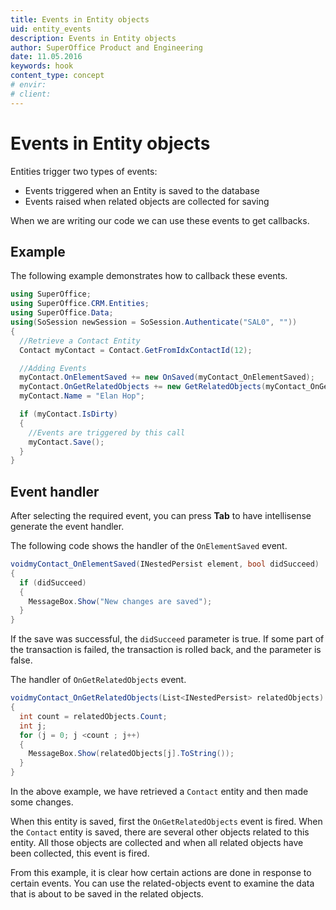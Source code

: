 ```yaml
---
title: Events in Entity objects
uid: entity_events
description: Events in Entity objects
author: SuperOffice Product and Engineering
date: 11.05.2016
keywords: hook
content_type: concept
# envir:
# client:
---
```


# Events in Entity objects

Entities trigger two types of events:

* Events triggered when an Entity is saved to the database
* Events raised when related objects are collected for saving

When we are writing our code we can use these events to get callbacks.

## Example

The following example demonstrates how to callback these events.

```csharp
using SuperOffice;
using SuperOffice.CRM.Entities;
using SuperOffice.Data;
using(SoSession newSession = SoSession.Authenticate("SAL0", ""))
{
  //Retrieve a Contact Entity
  Contact myContact = Contact.GetFromIdxContactId(12);

  //Adding Events
  myContact.OnElementSaved += new OnSaved(myContact_OnElementSaved);
  myContact.OnGetRelatedObjects += new GetRelatedObjects(myContact_OnGetRelatedObjects);
  myContact.Name = "Elan Hop";

  if (myContact.IsDirty)
  {
    //Events are triggered by this call
    myContact.Save();
  }
}
```

## Event handler

After selecting the required event, you can press **Tab** to have intellisense generate the event handler.

The following code shows the handler of the `OnElementSaved` event.

```csharp
voidmyContact_OnElementSaved(INestedPersist element, bool didSucceed)
{
  if (didSucceed)
  {
    MessageBox.Show("New changes are saved");
  }
}
```

If the save was successful, the `didSucceed` parameter is true. If some part of the transaction is failed, the transaction is rolled back, and the parameter is false.

The handler of `OnGetRelatedObjects` event.

```csharp
voidmyContact_OnGetRelatedObjects(List<INestedPersist> relatedObjects)
{
  int count = relatedObjects.Count;
  int j;
  for (j = 0; j <count ; j++)
  {
    MessageBox.Show(relatedObjects[j].ToString());
  }
}
```

In the above example, we have retrieved a `Contact` entity and then made some changes.

When this entity is saved, first the `OnGetRelatedObjects` event is fired. When the `Contact` entity is saved, there are several other objects related to this entity. All those objects are collected and when all related objects have been collected, this event is fired.

From this example, it is clear how certain actions are done in response to certain events. You can use the related-objects event to examine the data that is about to be saved in the related objects.
